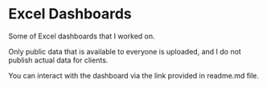 # Excel Dashboards
Some of Excel dashboards that I worked on.

Only public data that is available to everyone is uploaded, and I do not publish actual data for clients.

You can interact with the dashboard via the link provided in readme.md file.
